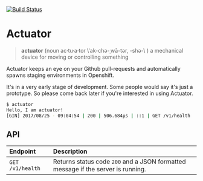 [![Build Status](https://travis-ci.org/ninech/actuator.svg?branch=master)](https://travis-ci.org/ninech/actuator)

# Actuator

> **actuator** (noun  ac·tu·a·tor \ˈak-chə-ˌwā-tər, -shə-\ ) a mechanical device for moving or controlling something

Actuator keeps an eye on your Github pull-requests and automatically spawns staging environments in Openshift.

It's in a very early stage of development. Some people would say it's just a prototype. So please come back later if you're interested in using Actuator.

```sh
$ actuator
Hello, I am actuator!
[GIN] 2017/08/25 - 09:04:54 | 200 | 506.684µs | ::1 | GET /v1/health
```

## API

| Endpoint           | Description     |
| :----------------- | :-------------- |
| `GET /v1/health`   | Returns status code `200` and a JSON formatted message if the server is running. |
